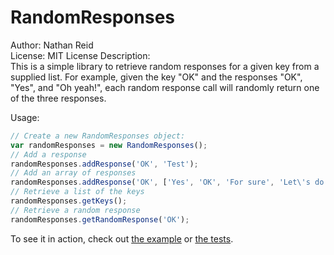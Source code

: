 RandomResponses
===============

Author: Nathan Reid  
License: MIT License
Description:  
This is a simple library to retrieve random responses for a given key from a supplied list.
For example, given the key "OK" and the responses "OK", "Yes", and "Oh yeah!", each random response call
will randomly return one of the three responses.

Usage:
```javascript
// Create a new RandomResponses object:
var randomResponses = new RandomResponses();
// Add a response
randomResponses.addResponse('OK', 'Test');
// Add an array of responses
randomResponses.addResponse('OK', ['Yes', 'OK', 'For sure', 'Let\'s do this!']);
// Retrieve a list of the keys
randomResponses.getKeys();
// Retrieve a random response
randomResponses.getRandomResponse('OK');
```
To see it in action, check out [the example](http://htmlpreview.github.com/?https://github.com/nathantreid/RandomResponses/blob/master/development/example.html) or [the tests](http://htmlpreview.github.com/?https://github.com/nathantreid/RandomResponses/blob/master/development/tests/tests.html). 

